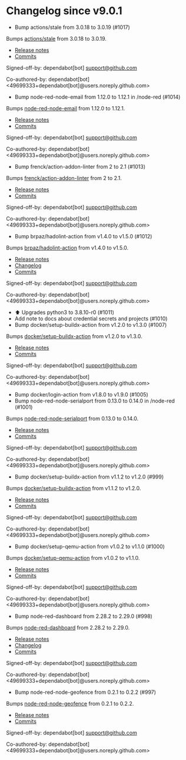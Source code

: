 # Changelog since v9.0.1
- Bump actions/stale from 3.0.18 to 3.0.19 (#1017)

Bumps [actions/stale](https://github.com/actions/stale) from 3.0.18 to 3.0.19.
- [Release notes](https://github.com/actions/stale/releases)
- [Commits](https://github.com/actions/stale/compare/v3.0.18...v3.0.19)

Signed-off-by: dependabot[bot] <support@github.com>

Co-authored-by: dependabot[bot] <49699333+dependabot[bot]@users.noreply.github.com> 
- Bump node-red-node-email from 1.12.0 to 1.12.1 in /node-red (#1014)

Bumps [node-red-node-email](https://github.com/node-red/node-red-nodes) from 1.12.0 to 1.12.1.
- [Release notes](https://github.com/node-red/node-red-nodes/releases)
- [Commits](https://github.com/node-red/node-red-nodes/commits)

Signed-off-by: dependabot[bot] <support@github.com>

Co-authored-by: dependabot[bot] <49699333+dependabot[bot]@users.noreply.github.com> 
- Bump frenck/action-addon-linter from 2 to 2.1 (#1013)

Bumps [frenck/action-addon-linter](https://github.com/frenck/action-addon-linter) from 2 to 2.1.
- [Release notes](https://github.com/frenck/action-addon-linter/releases)
- [Commits](https://github.com/frenck/action-addon-linter/compare/v2...v2.1)

Signed-off-by: dependabot[bot] <support@github.com>

Co-authored-by: dependabot[bot] <49699333+dependabot[bot]@users.noreply.github.com> 
- Bump brpaz/hadolint-action from v1.4.0 to v1.5.0 (#1012)

Bumps [brpaz/hadolint-action](https://github.com/brpaz/hadolint-action) from v1.4.0 to v1.5.0.
- [Release notes](https://github.com/brpaz/hadolint-action/releases)
- [Changelog](https://github.com/hadolint/hadolint-action/blob/master/.releaserc)
- [Commits](https://github.com/brpaz/hadolint-action/compare/v1.4.0...c27bd9edc1e95eed30474db8f295ff5807ebca14)

Signed-off-by: dependabot[bot] <support@github.com>

Co-authored-by: dependabot[bot] <49699333+dependabot[bot]@users.noreply.github.com> 
- ⬆️ Upgrades python3 to 3.8.10-r0 (#1011) 
- Add note to docs about credential secrets and projects (#1010) 
- Bump docker/setup-buildx-action from v1.2.0 to v1.3.0 (#1007)

Bumps [docker/setup-buildx-action](https://github.com/docker/setup-buildx-action) from v1.2.0 to v1.3.0.
- [Release notes](https://github.com/docker/setup-buildx-action/releases)
- [Commits](https://github.com/docker/setup-buildx-action/compare/v1.2.0...0d135e0c2fc0dba0729c1a47ecfcf5a3c7f8579e)

Signed-off-by: dependabot[bot] <support@github.com>

Co-authored-by: dependabot[bot] <49699333+dependabot[bot]@users.noreply.github.com> 
- Bump docker/login-action from v1.8.0 to v1.9.0 (#1005) 
- Bump node-red-node-serialport from 0.13.0 to 0.14.0 in /node-red (#1001)

Bumps [node-red-node-serialport](https://github.com/node-red/node-red-nodes) from 0.13.0 to 0.14.0.
- [Release notes](https://github.com/node-red/node-red-nodes/releases)
- [Commits](https://github.com/node-red/node-red-nodes/commits)

Signed-off-by: dependabot[bot] <support@github.com>

Co-authored-by: dependabot[bot] <49699333+dependabot[bot]@users.noreply.github.com> 
- Bump docker/setup-buildx-action from v1.1.2 to v1.2.0 (#999)

Bumps [docker/setup-buildx-action](https://github.com/docker/setup-buildx-action) from v1.1.2 to v1.2.0.
- [Release notes](https://github.com/docker/setup-buildx-action/releases)
- [Commits](https://github.com/docker/setup-buildx-action/compare/v1.1.2...012185ccbeb554a7f5f987bea0f1a73519b3cdf5)

Signed-off-by: dependabot[bot] <support@github.com>

Co-authored-by: dependabot[bot] <49699333+dependabot[bot]@users.noreply.github.com> 
- Bump docker/setup-qemu-action from v1.0.2 to v1.1.0 (#1000)

Bumps [docker/setup-qemu-action](https://github.com/docker/setup-qemu-action) from v1.0.2 to v1.1.0.
- [Release notes](https://github.com/docker/setup-qemu-action/releases)
- [Commits](https://github.com/docker/setup-qemu-action/compare/v1.0.2...c308fdd69d26ed66f4506ebd74b180abe5362145)

Signed-off-by: dependabot[bot] <support@github.com>

Co-authored-by: dependabot[bot] <49699333+dependabot[bot]@users.noreply.github.com> 
- Bump node-red-dashboard from 2.28.2 to 2.29.0 (#998)

Bumps [node-red-dashboard](https://github.com/node-red/node-red-dashboard) from 2.28.2 to 2.29.0.
- [Release notes](https://github.com/node-red/node-red-dashboard/releases)
- [Changelog](https://github.com/node-red/node-red-dashboard/blob/master/CHANGELOG.md)
- [Commits](https://github.com/node-red/node-red-dashboard/compare/2.28.2...2.29.0)

Signed-off-by: dependabot[bot] <support@github.com>

Co-authored-by: dependabot[bot] <49699333+dependabot[bot]@users.noreply.github.com> 
- Bump node-red-node-geofence from 0.2.1 to 0.2.2 (#997)

Bumps [node-red-node-geofence](https://github.com/hardillb/node-red-node-geofence) from 0.2.1 to 0.2.2.
- [Release notes](https://github.com/hardillb/node-red-node-geofence/releases)
- [Commits](https://github.com/hardillb/node-red-node-geofence/commits)

Signed-off-by: dependabot[bot] <support@github.com>

Co-authored-by: dependabot[bot] <49699333+dependabot[bot]@users.noreply.github.com> 
